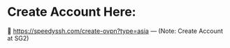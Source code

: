 # Create Account Here:

🌱 https://speedyssh.com/create-ovpn?type=asia
— (Note: Create Account at SG2) 


